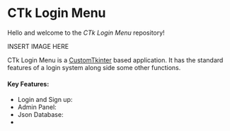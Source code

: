 # CTk Login Menu

Hello and welcome to the *CTk Login Menu* repository!

INSERT IMAGE HERE

CTk Login Menu is a [CustomTkinter](https://github.com/TomSchimansky/CustomTkinter) based application. It has the standard features of a login system along side some other functions.

#### Key Features:

* Login and Sign up:
* Admin Panel:
* Json Database:
* 
